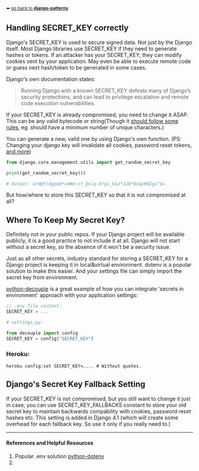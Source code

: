 <sub>:arrow_left: [go back to **django-patterns**](../../../README.md)</sub>

## Handling SECRET_KEY correctly

Django's SECRET_KEY is used to secure signed data. Not just by the Django itself. Most Django libraries use SECRET_KEY if they need to generate hashes or tokens. If an attacker has your SECRET_KEY, they can modify cookies sent by your application. May even be able to execute remote code or guess next hash/token to be generated in some cases.

Django's own documentation states:
> Running Django with a known SECRET_KEY defeats many of Django’s security protections, and can lead to privilege escalation and remote code execution vulnerabilities.

If your SECRET_KEY is already compromised, you need to change it ASAP. This can be any valid bytecode or string(Though it [should follow some rules](https://github.com/django/django/blob/0dd29209091280ccf34e07c9468746c396b7778e/django/core/checks/security/base.py#L207), eg. should have a minimum number of unique characters.)

You can generate a new, valid one by using Django's own function. (PS: Changing your django key will invalidate all cookies, password reset tokens, [and more](https://docs.djangoproject.com/en/4.1/ref/settings/#std-setting-SECRET_KEY))

```python
from django.core.management.utils import get_random_secret_key

print(get_random_secret_key())

# Output: &rm@t)4gpo0*vm#m-ct_@=(p-8!gi_k&z*128*8x&p#02gu^$=
```

But how/where to store this SECRET_KEY so that it is not compromised at all?




## Where To Keep My Secret Key?

Definitely not in your public repos. If your Django project will be available publicly, it is a good practice to not include it at all. Django will not start without a secret key, so the absence of it won't be a security issue. 

Just as all other secrets, industry standard for storing a SECRET_KEY for a Django project is keeping it in local&virtual environment. dotenv is a popular solution to make this easier. And your settings file can simply import the secret key from environment.

[python-decouple](https://github.com/henriquebastos/python-decouple/
) is a great example of how you can integrate 'secrets in environment' approach with your application settings:
```js
// .env file content:
SECRET_KEY = ...
```
```python
# settings.py:

from decouple import config
SECRET_KEY = config("SECRET_KEY")

```
### Heroku:
```
heroku config:set SECRET_KEY=.... # Without quotes.
```

## Django's Secret Key Fallback Setting

If your SECRET_KEY is not compromised, but you still want to change it just in case, you can use SECRET_KEY_FALLBACKS constant to store your old secret key to maintain backwards compability with cookies, password reset hashes etc. This setting is added in Django 4.1 (which will create some overhead for each fallback key. So use it only if you really need to.)




---

#### References and Helpful Resources
1. Popular .env solution [python-dotenv](https://pypi.org/project/python-dotenv/)
2. 

